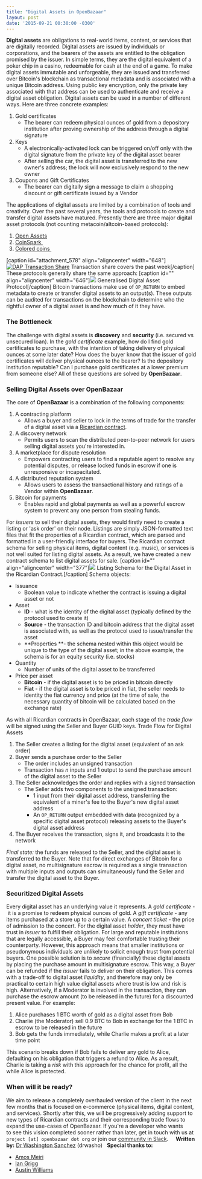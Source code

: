 ```yaml
---
title: "Digital Assets in OpenBazaar" 
layout: post
date: '2015-09-21 00:30:00 -0300'
---
```

        
**Digital assets** are obligations to real-world items, content, or services that are digitally recorded. Digital assets are issued by individuals or corporations, and the bearers of the assets are entitled to the obligation promised by the issuer. In simple terms, they are the digital equivalent of a poker chip in a casino, redeemable for cash at the end of a game. To make digital assets immutable and unforgeable, they are issued and transferred over Bitcoin's blockchain as transactional metadata and is associated with a unique Bitcoin address. Using public key encryption, only the private key associated with that address can be used to authenticate and receive a digital asset obligation. Digital assets can be used in a number of different ways. Here are three concrete examples:

1.  Gold certificates
    *   The bearer can redeem physical ounces of gold from a depository institution after proving ownership of the address through a digital signature
2.  Keys
    *   A electronically-activated lock can be triggered on/off only with the digital signature from the private key of the digital asset bearer
    *   After selling the car, the digital asset is transferred to the new owner's address; the lock will now exclusively respond to the new owner
3.  Coupons and Gift Certificates
    *   The bearer can digitally sign a message to claim a shopping discount or gift certificate issued by a Vendor

The applications of digital assets are limited by a combination of tools and creativity. Over the past several years, the tools and protocols to create and transfer digital assets have matured. Presently there are three major digital asset protocols (not counting metacoin/altcoin-based protocols):

1.  [Open Assets](https://github.com/OpenAssets)
2.  [CoinSpark ](http://coinspark.org/)
3.  [Colored coins ](http://coloredcoins.org/)

\[caption id="attachment_578" align="aligncenter" width="648"\][![DAP Transaction Share](DAP-Transaction-Share.jpg)](DAP-Transaction-Share.jpg) Transaction share covers the past week\[/caption\] These protocols generally share the same approach: \[caption id="" align="aligncenter" width="646"\]![](https://i.imgur.com/sSDzI4m.jpg) Generalised Digital Asset Protocol\[/caption\] Bitcoin transactions make use of `OP_RETURN` to embed metadata to create or transfer digital assets to an output(s). These outputs can be audited for transactions on the blockchain to determine who the rightful owner of a digital asset is and how much of it they have.  

### The Bottleneck

The challenge with digital assets is **discovery** and **security** (i.e. secured vs unsecured loan). In the _gold certificate_ example, how do I find gold certificates to purchase, with the intention of taking delivery of physical ounces at some later date? How does the buyer know that the issuer of gold certificates will deliver physical ounces to the bearer? Is the depository institution reputable? Can I purchase gold certificates at a lower premium from someone else? All of these questions are solved by **OpenBazaar**.  

### Selling Digital Assets over OpenBazaar

The core of **OpenBazaar** is a combination of the following components:

1.  A contracting platform
    *   Allows a buyer and seller to lock in the terms of trade for the transfer of a digital asset via a [Ricardian contract](http://docs.openbazaar.org/03.-OpenBazaar-Protocol/#322-ricardian-contracts).
2.  A discovery network
    *   Permits users to scan the distributed peer-to-peer network for users selling digital assets you're interested in.
3.  A marketplace for dispute resolution
    *   Empowers contracting users to find a reputable agent to resolve any potential disputes, or release locked funds in escrow if one is unresponsive or incapacitated.
4.  A distributed reputation system
    *   Allows users to assess the transactional history and ratings of a Vendor within **OpenBazaar**.
5.  Bitcoin for payments
    *   Enables rapid and global payments as well as a powerful escrow system to prevent any one person from stealing funds.

For _issuers_ to sell their digital assets, they would firstly need to create a listing or 'ask order' on their node. Listings are simply JSON-formatted text files that fit the properties of a Ricardian contract, which are parsed and formatted in a user-friendly interface for buyers. The Ricardian contract schema for selling physical items, digital content (e.g. music), or services is not well suited for listing digital assets. As a result, we have created a new contract schema to list digital assets for sale. \[caption id="" align="aligncenter" width="377"\]![](https://drwasho.tinytake.com/media/1bb8eb?&filename=1442561731567_18-09-2015-05-33-21.png&type=attachment&&&_felix_session_id=b1d684167a98535482f2c5cd74797482&salt=MzA1MTc3XzE4MTY4MTE) Listing Schema for the Digital Asset in the Ricardian Contract.\[/caption\] Schema objects:

*   Issuance
    *   Boolean value to indicate whether the contract is issuing a digital asset or not
*   Asset
    *   **ID** \- what is the identity of the digital asset (typically defined by the protocol used to create it)
    *   **Source** - the transaction ID and bitcoin address that the digital asset is associated with, as well as the protocol used to issue/transfer the asset
    *   **Properties **- the schema nested within this object would be unique to the type of the digital asset; in the above example, the schema is for an equity security (i.e. stocks)
*   Quantity
    *   Number of units of the digital asset to be transferred
*   Price per asset
    *   **Bitcoin** \- if the digital asset is to be priced in bitcoin directly
    *   **Fiat** \- if the digital asset is to be priced in fiat, the seller needs to identity the fiat currency and price (at the time of sale, the necessary quantity of bitcoin will be calculated based on the exchange rate)

As with all Ricardian contracts in OpenBazaar, each stage of the _trade flow_ will be signed using the Seller and Buyer GUID keys. Trade Flow for Digital Assets

1.  The Seller creates a listing for the digital asset (equivalent of an ask order)
2.  Buyer sends a purchase order to the Seller
    *   The order includes an unsigned transaction
    *   Transaction has _n_ inputs and 1 output to send the purchase amount of the digital asset to the Seller
3.  The Seller acknowledges the order and replies with a signed transaction
    *   The Seller adds two components to the unsigned transaction:
        *   1 input from their digital asset address, transferring the equivalent of a miner's fee to the Buyer's new digital asset address
        *   An `OP_RETURN` output embedded with data (recognized by a specific digital asset protocol) releasing assets to the Buyer's digital asset address
4.  The Buyer receives the transaction, signs it, and broadcasts it to the network

_Final state:_ the funds are released to the Seller, and the digital asset is transferred to the Buyer. Note that for direct exchanges of Bitcoin for a digital asset, no multisignature escrow is required as a single transaction with multiple inputs and outputs can simultaneously fund the Seller and transfer the digital asset to the Buyer.  

### Securitized Digital Assets

Every digital asset has an underlying value it represents. A _gold certificate -_ it is a promise to redeem physical ounces of gold. A _gift certificate -_ any items purchased at a store up to a certain value. A _concert ticket -_ the price of admission to the concert. For the digital asset _holder_, they must have trust in _issuer_ to fulfill their obligation. For large and reputable institutions that are legally accessible, a Buyer may feel comfortable trusting their counterparty. However, this approach means that smaller institutions or pseudonymous individuals are unlikely to solicit enough trust from potential buyers. One possible solution is to _secure_ (financially) these digital assets by placing the purchase amount in multisignature escrow. This way, a Buyer can be refunded if the _issuer_ fails to deliver on their obligation. This comes with a trade-off to digital asset _liquidity_, and therefore may only be practical to certain high value digital assets where trust is low and risk is high. Alternatively, if a Moderator is involved in the transaction, they can purchase the escrow amount (to be released in the future) for a discounted present value. For example:

1.  Alice purchases 1 BTC worth of gold as a digital asset from Bob
2.  Charlie (the Moderator) sell 0.9 BTC to Bob in exchange for the 1 BTC in escrow to be released in the future
3.  Bob gets the funds immediately, while Charlie makes a profit at a later time point

This scenario breaks down if Bob fails to deliver any gold to Alice, defaulting on his obligation that triggers a refund to Alice. As a result, Charlie is taking a _risk_ with this approach for the chance for profit, all the while Alice is protected.  

### When will it be ready?

We aim to release a completely overhauled version of the client in the next few months that is focused on e-commerce (physical items, digital content, and services). Shortly after this, we will be progressively adding support to new types of Ricardian contracts and their corresponding trade flows to expand the use-cases of OpenBazaar. If you're a developer who wants to see this vision completed sooner rather than later, get in touch with us at `project [at] openbazaar dot org` or join our [community in Slack](https://openbazaar-slackin-drwasho.herokuapp.com/).     **Written by:** [Dr Washington Sanchez](https://twitter.com/drwasho) (drwasho)   **Special thanks to:**

*   [Amos Meiri](https://twitter.com/AmosMeiri)
*   [Ian Grigg](https://twitter.com/iang_fc)
*   [Austin Williams](https://twitter.com/onewayfunction)
